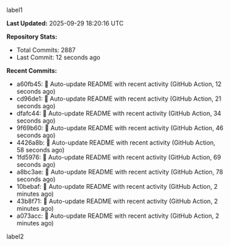 
label1 
<!-- ACTIVITY_START -->
**Last Updated:** 2025-09-29 18:20:16 UTC

**Repository Stats:**
- Total Commits: 2887
- Last Commit: 12 seconds ago

**Recent Commits:**
- a60fb45: 🤖 Auto-update README with recent activity (GitHub Action, 12 seconds ago)
- cd96de1: 🤖 Auto-update README with recent activity (GitHub Action, 21 seconds ago)
- dfafc44: 🤖 Auto-update README with recent activity (GitHub Action, 34 seconds ago)
- 9f69b60: 🤖 Auto-update README with recent activity (GitHub Action, 46 seconds ago)
- 4426a8b: 🤖 Auto-update README with recent activity (GitHub Action, 58 seconds ago)
- 1fd5976: 🤖 Auto-update README with recent activity (GitHub Action, 69 seconds ago)
- a8bc3ae: 🤖 Auto-update README with recent activity (GitHub Action, 78 seconds ago)
- 10bebaf: 🤖 Auto-update README with recent activity (GitHub Action, 2 minutes ago)
- 43b8f71: 🤖 Auto-update README with recent activity (GitHub Action, 2 minutes ago)
- a073acc: 🤖 Auto-update README with recent activity (GitHub Action, 2 minutes ago)
<!-- ACTIVITY_END -->

label2
